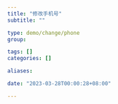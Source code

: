 ```yaml
---
title: "修改手机号"
subtitle: ""

type: demo/change/phone
group:

tags: []
categories: []

aliases:

date: "2023-03-28T00:00:28+08:00"

---
```


